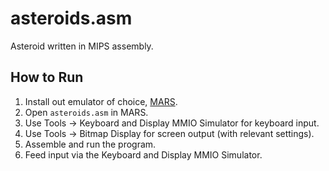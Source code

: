 # asteroids.asm
Asteroid written in MIPS assembly.

## How to Run

1. Install out emulator of choice, [MARS](http://courses.missouristate.edu/KenVollmar/MARS/).
2. Open `asteroids.asm` in MARS.
3. Use Tools -> Keyboard and Display MMIO Simulator for keyboard input.
4. Use Tools -> Bitmap Display for screen output (with relevant settings).
5. Assemble and run the program.
6. Feed input via the Keyboard and Display MMIO Simulator.
